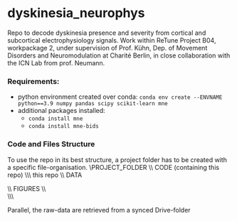 # dyskinesia_neurophys

Repo to decode dyskinesia presence and severity from cortical and subcortical electrophysiology signals.
Work within ReTune Project B04, workpackage 2, under supervision of Prof. Kühn, Dep. of Movement
Disorders and Neuromodulation at Charité Berlin, in close collaboration with the ICN Lab
from prof. Neumann.

### Requirements:
- python environment created over conda:
 `conda env create --ENVNAME python==3.9 numpy pandas scipy scikit-learn mne`
- additional packages installed:
  - `conda install mne`
  - `conda install mne-bids`


### Code and Files Structure
To use the repo in its best structure, a project folder has to be created with
a specific file-organisation.
\PROJECT_FOLDER
\\\ CODE (containing this repo)
\\\\\ this repo
\\\ DATA

\\\ FIGURES
\\\\\
\\\\\
 
 Parallel, the raw-data are retrieved from a synced Drive-folder 
